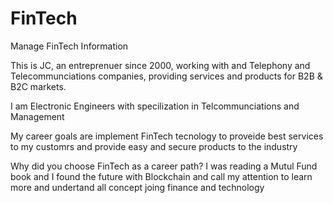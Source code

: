 # FinTech
Manage FinTech Information

This is JC, an entreprenuer since 2000, working with and Telephony and Telecommunciations companies, providing services and products for B2B & B2C markets. 

I am Electronic Engineers with specilization in Telcommunciations and Management  

My career goals are implement FinTech tecnology to proveide best services to my customrs and provide easy and secure products to the industry

Why did you choose FinTech as a career path?
I was reading a Mutul Fund book and I found the future with Blockchain and call my attention to learn more and undertand all concept joing finance and technology